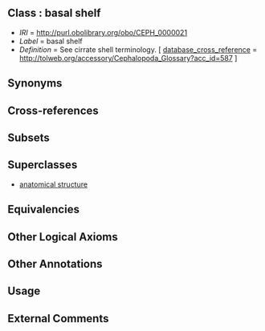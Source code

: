 
## Class : basal shelf

 * *IRI* = http://purl.obolibrary.org/obo/CEPH_0000021
 * *Label* = basal shelf
 * *Definition* = See cirrate shell terminology.  [ [database_cross_reference](../../ef/oboInOwl#hasDbXref.md) = http://tolweb.org/accessory/Cephalopoda_Glossary?acc_id=587 ]

## Synonyms


## Cross-references


## Subsets


## Superclasses

 * [anatomical structure](../../UBERON/61/UBERON_0000061.md)

## Equivalencies


## Other Logical Axioms


## Other Annotations


## Usage


## External Comments

